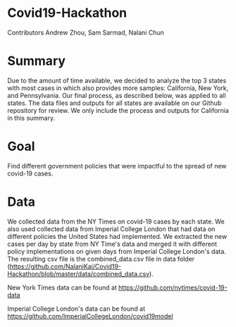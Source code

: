 # Covid19-Hackathon
 
Contributors
Andrew Zhou, Sam Sarmad, Nalani Chun

# Summary
Due to the amount of time available, we decided to analyze the top 3 states with most cases in which also provides more samples: California, New York, and Pennsylvania. Our final process, as described below, was applied to all states. The data files and outputs for all states are available on our Github repository for review. We only include the process and outputs for California in this summary.

# Goal
Find different government policies that were impactful to the spread of new covid-19 cases.

# Data
We collected data from the NY Times on covid-19 cases by each state. We also used collected data from Imperial College London that had data on different policies the United States had implemented. We extracted the new cases per day by state from NY Time's data and merged it with different policy implementations on given days from Imperial College London's data. The resulting csv file is the combined_data.csv file in data folder (https://github.com/NalaniKai/Covid19-Hackathon/blob/master/data/combined_data.csv).

New York Times data can be found at https://github.com/nytimes/covid-19-data

Imperial College London's data can be found at https://github.com/ImperialCollegeLondon/covid19model

